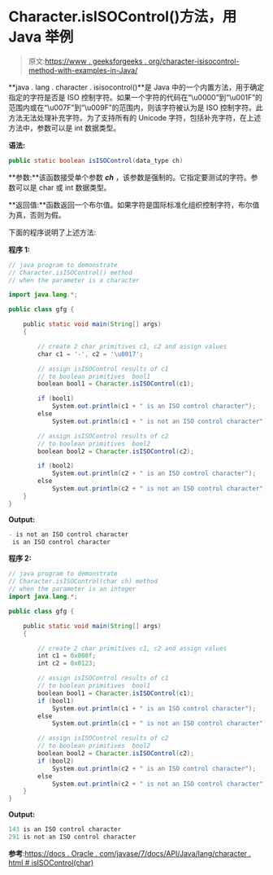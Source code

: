 # Character.isISOControl()方法，用 Java 举例

> 原文:[https://www . geeksforgeeks . org/character-isisocontrol-method-with-examples-in-Java/](https://www.geeksforgeeks.org/character-isisocontrol-method-with-examples-in-java/)

**java . lang . character . isisocontrol()**是 Java 中的一个内置方法，用于确定指定的字符是否是 ISO 控制字符。如果一个字符的代码在“\u0000”到“\u001F”的范围内或在“\u007F”到“\u009F”的范围内，则该字符被认为是 ISO 控制字符。此方法无法处理补充字符。为了支持所有的 Unicode 字符，包括补充字符，在上述方法中，参数可以是 int 数据类型。

**语法:**

```java
public static boolean isISOControl(data_type ch)

```

**参数:**该函数接受单个参数 ***ch*** ，该参数是强制的。它指定要测试的字符。参数可以是 char 或 int 数据类型。

**返回值:**函数返回一个布尔值。如果字符是国际标准化组织控制字符，布尔值为真，否则为假。

下面的程序说明了上述方法:

**程序 1:**

```java
// java program to demonstrate
// Character.isISOControl() method
// when the parameter is a character

import java.lang.*;

public class gfg {

    public static void main(String[] args)
    {

        // create 2 char primitives c1, c2 and assign values
        char c1 = '-', c2 = '\u0017';

        // assign isISOControl results of c1
        // to boolean primitives  bool1
        boolean bool1 = Character.isISOControl(c1);

        if (bool1)
            System.out.println(c1 + " is an ISO control character");
        else
            System.out.println(c1 + " is not an ISO control character");

        // assign isISOControl results of c2
        // to boolean primitives  bool2
        boolean bool2 = Character.isISOControl(c2);

        if (bool2)
            System.out.println(c2 + " is an ISO control character");
        else
            System.out.println(c2 + " is not an ISO control character");
    }
}
```

**Output:**

```java
- is not an ISO control character
 is an ISO control character

```

**程序 2:**

```java
// java program to demonstrate
// Character.isISOControl(char ch) method
// when the parameter is an integer
import java.lang.*;

public class gfg {

    public static void main(String[] args)
    {

        // create 2 char primitives c1, c2 and assign values
        int c1 = 0x008f;
        int c2 = 0x0123;

        // assign isISOControl results of c1
        // to boolean primitives  bool1
        boolean bool1 = Character.isISOControl(c1);
        if (bool1)
            System.out.println(c1 + " is an ISO control character");
        else
            System.out.println(c1 + " is not an ISO control character");

        // assign isISOControl results of c2
        // to boolean primitives  bool2
        boolean bool2 = Character.isISOControl(c2);
        if (bool2)
            System.out.println(c2 + " is an ISO control character");
        else
            System.out.println(c2 + " is not an ISO control character");
    }
}
```

**Output:**

```java
143 is an ISO control character
291 is not an ISO control character

```

**参考**:[https://docs . Oracle . com/javase/7/docs/API/Java/lang/character . html # isISOControl(char)](https://docs.oracle.com/javase/7/docs/api/java/lang/Character.html#isISOControl(char))